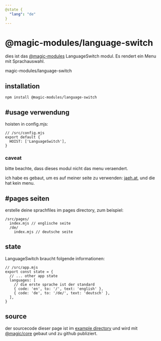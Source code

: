```yaml
---
@state {
  "lang": "de"
}
---
```



# @magic-modules/language-switch

dies ist das
[@magic-modules](https://github.com/magic-modules)
LanguageSwitch modul. Es rendert ein Menu mit Sprachauswahl.

<GitBadges>magic-modules/language-switch</GitBadges>

## installation

`npm install @magic-modules/language-switch`

## #usage verwendung

hoisten in config.mjs:

```
// /src/config.mjs
export default {
  HOIST: ['LanguageSwitch'],
}
```

### caveat

bitte beachte, dass dieses modul nicht das menu veraendert.

ich habe es gebaut, um es auf meiner seite zu verwenden: [jaeh.at](https://jaeh.at),
und die hat kein menu.

## #pages seiten

erstelle deine sprachfiles im pages directory, zum beispiel:

```
/src/pages/
  index.mjs // englische seite
  /de/
    index.mjs // deutsche seite
```

## state

LanguageSwitch braucht folgende informationen:

```
// /src/app.mjs
export const state = {
  // ... other app state
  languages: [
    // die erste sprache ist der standard
    { code: 'en', to: '/', text: 'english' },
    { code: 'de', to: '/de/', text: 'deutsch' },
  ],
}
```

## source

der sourcecode dieser page ist im
[example directory](https://github.com/magic-modules/language-switch/tree/master/example)
und wird mit
[@magic/core](https://github.com/magic/core)
gebaut und zu github publiziert.
